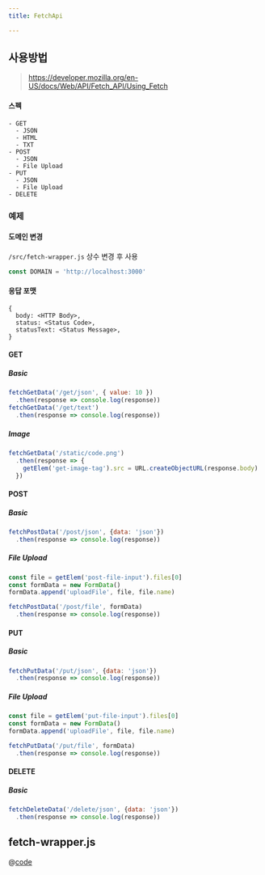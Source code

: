 ```yaml
---
title: FetchApi

---
```


## 사용방법
> https://developer.mozilla.org/en-US/docs/Web/API/Fetch_API/Using_Fetch

#### 스펙
```
- GET
  - JSON
  - HTML
  - TXT
- POST
  - JSON
  - File Upload
- PUT
  - JSON
  - File Upload
- DELETE
```

### 예제
#### 도메인 변경
`/src/fetch-wrapper.js` 상수 변경 후 사용
```js
const DOMAIN = 'http://localhost:3000'
```

#### 응답 포맷
```
{
  body: <HTTP Body>,
  status: <Status Code>,
  statusText: <Status Message>, 
}
```

#### GET
##### Basic
```js
fetchGetData('/get/json', { value: 10 })
  .then(response => console.log(response))
fetchGetData('/get/text')
  .then(response => console.log(response))
```

##### Image
```js
fetchGetData('/static/code.png')
  .then(response => {
    getElem('get-image-tag').src = URL.createObjectURL(response.body)
  })
```

#### POST
##### Basic
```js
fetchPostData('/post/json', {data: 'json'})
  .then(response => console.log(response))
```

##### File Upload
```js
const file = getElem('post-file-input').files[0]
const formData = new FormData()
formData.append('uploadFile', file, file.name)

fetchPostData('/post/file', formData)
  .then(response => console.log(response))
```

#### PUT
##### Basic
```js
fetchPutData('/put/json', {data: 'json'})
  .then(response => console.log(response))
```

##### File Upload
```js
const file = getElem('put-file-input').files[0]
const formData = new FormData()
formData.append('uploadFile', file, file.name)

fetchPutData('/put/file', formData)
  .then(response => console.log(response))
```

#### DELETE
##### Basic
```js
fetchDeleteData('/delete/json', {data: 'json'})
  .then(response => console.log(response))
```

## fetch-wrapper.js
@[code](@/0_files/FetchWrapper/src/fetch-wrapper.js)
